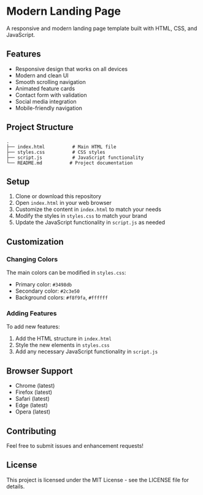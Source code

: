 # Modern Landing Page

A responsive and modern landing page template built with HTML, CSS, and JavaScript.

## Features

- Responsive design that works on all devices
- Modern and clean UI
- Smooth scrolling navigation
- Animated feature cards
- Contact form with validation
- Social media integration
- Mobile-friendly navigation

## Project Structure

```
.
├── index.html          # Main HTML file
├── styles.css          # CSS styles
├── script.js           # JavaScript functionality
└── README.md          # Project documentation
```

## Setup

1. Clone or download this repository
2. Open `index.html` in your web browser
3. Customize the content in `index.html` to match your needs
4. Modify the styles in `styles.css` to match your brand
5. Update the JavaScript functionality in `script.js` as needed

## Customization

### Changing Colors

The main colors can be modified in `styles.css`:
- Primary color: `#3498db`
- Secondary color: `#2c3e50`
- Background colors: `#f8f9fa`, `#ffffff`

### Adding Features

To add new features:
1. Add the HTML structure in `index.html`
2. Style the new elements in `styles.css`
3. Add any necessary JavaScript functionality in `script.js`

## Browser Support

- Chrome (latest)
- Firefox (latest)
- Safari (latest)
- Edge (latest)
- Opera (latest)

## Contributing

Feel free to submit issues and enhancement requests!

## License

This project is licensed under the MIT License - see the LICENSE file for details. 